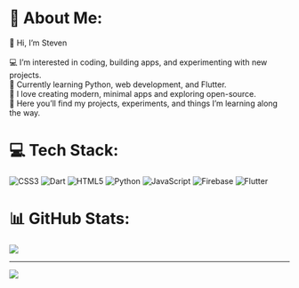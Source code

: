 # 💫 About Me:
👋 Hi, I’m Steven<br><br>💻 I’m interested in coding, building apps, and experimenting with new projects.<br>🚀 Currently learning Python, web development, and Flutter.<br>🌱 I love creating modern, minimal apps and exploring open-source.<br>📂 Here you’ll find my projects, experiments, and things I’m learning along the way.


# 💻 Tech Stack:
![CSS3](https://img.shields.io/badge/css3-%231572B6.svg?style=flat&logo=css3&logoColor=white) ![Dart](https://img.shields.io/badge/dart-%230175C2.svg?style=flat&logo=dart&logoColor=white) ![HTML5](https://img.shields.io/badge/html5-%23E34F26.svg?style=flat&logo=html5&logoColor=white) ![Python](https://img.shields.io/badge/python-3670A0?style=flat&logo=python&logoColor=ffdd54) ![JavaScript](https://img.shields.io/badge/javascript-%23323330.svg?style=flat&logo=javascript&logoColor=%23F7DF1E) ![Firebase](https://img.shields.io/badge/firebase-%23039BE5.svg?style=flat&logo=firebase) ![Flutter](https://img.shields.io/badge/Flutter-%2302569B.svg?style=flat&logo=Flutter&logoColor=white)
# 📊 GitHub Stats:

![](https://nirzak-streak-stats.vercel.app/?user=Stefa-glitch&theme=gruvbox&hide_border=false)<br/>

---
[![](https://visitcount.itsvg.in/api?id=Stefa-glitch&icon=0&color=0)](https://visitcount.itsvg.in)

<!-- Proudly created with GPRM ( https://gprm.itsvg.in ) -->

